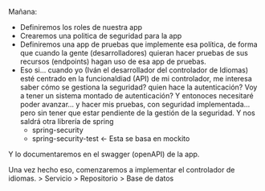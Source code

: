 Mañana:
- Definiremos los roles de nuestra app
- Crearemos una politica de seguridad para la app
- Definiremos una app de pruebas que implemente esa política, de forma que cuando la gente (desarrolladores) quieran hacer pruebas de sus recursos (endpoints) hagan uso de esa app de pruebas.
- Eso si... cuando yo (Iván el desarrollador del controlador de Idiomas) esté centrado en la funcionaldiad (API) de mi controlador, me interesa saber cómo se gestiona la seguridad? quien hace la autenticación? Voy a tener un sistema montado de autenticación?
  Y entonoces necesitaré poder avanzar... y hacer mis pruebas, con seguridad implementada... pero sin tener que estar pendiente de la gestión de la seguridad. Y nos saldrá otra librería de spring
  - spring-security
  - spring-security-test <- Esta se basa en mockito

Y lo documentaremos en el swagger (openAPI) de la app.


Una vez hecho eso, comenzaremos a implementar el controlador de idiomas. > Servicio > Repositorio > Base de datos
